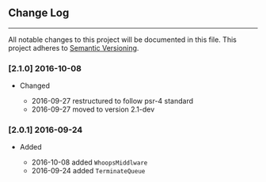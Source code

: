 ## Change Log
---
All notable changes to this project will be documented in this file. This
project adheres to [Semantic Versioning](http://semver.org/).

### [2.1.0] 2016-10-08

- Changed

  - 2016-09-27 restructured to follow psr-4 standard
  - 2016-09-27 moved to version 2.1-dev

### [2.0.1] 2016-09-24

- Added

  - 2016-10-08 added `WhoopsMiddlware`
  - 2016-09-24 added `TerminateQueue`

